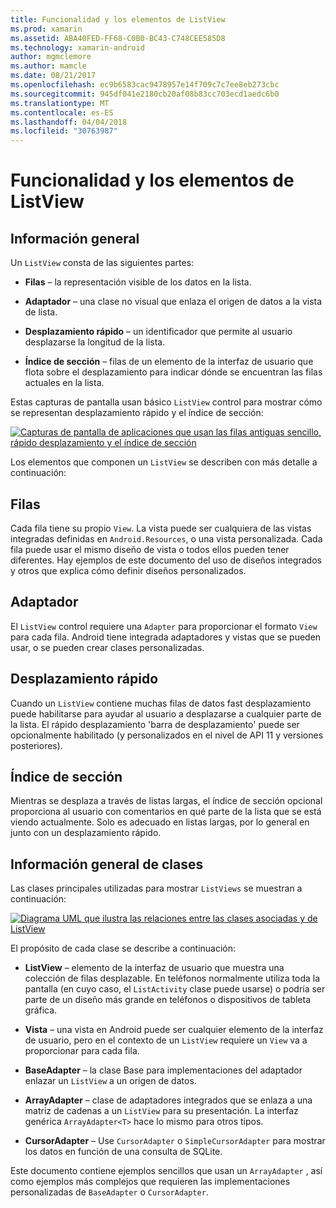 ```yaml
---
title: Funcionalidad y los elementos de ListView
ms.prod: xamarin
ms.assetid: ABA40FED-FF68-C0B0-BC43-C748CEE585D8
ms.technology: xamarin-android
author: mgmclemore
ms.author: mamcle
ms.date: 08/21/2017
ms.openlocfilehash: ec9b6583cac9478957e14f709c7c7ee8eb273cbc
ms.sourcegitcommit: 945df041e2180cb20af08b83cc703ecd1aedc6b0
ms.translationtype: MT
ms.contentlocale: es-ES
ms.lasthandoff: 04/04/2018
ms.locfileid: "30763987"
---
```

# <a name="listview-parts-and-functionality"></a>Funcionalidad y los elementos de ListView


## <a name="overview"></a>Información general

Un `ListView` consta de las siguientes partes:

- **Filas** &ndash; la representación visible de los datos en la lista.

- **Adaptador** &ndash; una clase no visual que enlaza el origen de datos a la vista de lista.

- **Desplazamiento rápido** &ndash; un identificador que permite al usuario desplazarse la longitud de la lista.

- **Índice de sección** &ndash; filas de un elemento de la interfaz de usuario que flota sobre el desplazamiento para indicar dónde se encuentran las filas actuales en la lista.

Estas capturas de pantalla usan básico `ListView` control para mostrar cómo se representan desplazamiento rápido y el índice de sección:

[![Capturas de pantalla de aplicaciones que usan las filas antiguas sencillo, rápido desplazamiento y el índice de sección](parts-and-functionality-images/listviewparts.png)](parts-and-functionality-images/listviewparts.png#lightbox)

Los elementos que componen un `ListView` se describen con más detalle a continuación:


## <a name="rows"></a>Filas

Cada fila tiene su propio `View`. La vista puede ser cualquiera de las vistas integradas definidas en `Android.Resources`, o una vista personalizada. Cada fila puede usar el mismo diseño de vista o todos ellos pueden tener diferentes. Hay ejemplos de este documento del uso de diseños integrados y otros que explica cómo definir diseños personalizados.


## <a name="adapter"></a>Adaptador

El `ListView` control requiere una `Adapter` para proporcionar el formato `View` para cada fila. Android tiene integrada adaptadores y vistas que se pueden usar, o se pueden crear clases personalizadas.


## <a name="fast-scrolling"></a>Desplazamiento rápido

Cuando un `ListView` contiene muchas filas de datos fast desplazamiento puede habilitarse para ayudar al usuario a desplazarse a cualquier parte de la lista. El rápido desplazamiento 'barra de desplazamiento' puede ser opcionalmente habilitado (y personalizados en el nivel de API 11 y versiones posteriores).


## <a name="section-index"></a>Índice de sección

Mientras se desplaza a través de listas largas, el índice de sección opcional proporciona al usuario con comentarios en qué parte de la lista que se está viendo actualmente. Solo es adecuado en listas largas, por lo general en junto con un desplazamiento rápido.


## <a name="classes-overview"></a>Información general de clases

Las clases principales utilizadas para mostrar `ListViews` se muestran a continuación:

[![Diagrama UML que ilustra las relaciones entre las clases asociadas y de ListView](parts-and-functionality-images/image2.png)](parts-and-functionality-images/image2.png#lightbox)

El propósito de cada clase se describe a continuación:

- **ListView** &ndash; elemento de la interfaz de usuario que muestra una colección de filas desplazable. En teléfonos normalmente utiliza toda la pantalla (en cuyo caso, el `ListActivity` clase puede usarse) o podría ser parte de un diseño más grande en teléfonos o dispositivos de tableta gráfica.

- **Vista** &ndash; una vista en Android puede ser cualquier elemento de la interfaz de usuario, pero en el contexto de un `ListView` requiere un `View` va a proporcionar para cada fila.

- **BaseAdapter** &ndash; la clase Base para implementaciones del adaptador enlazar un `ListView` a un origen de datos.

- **ArrayAdapter** &ndash; clase de adaptadores integrados que se enlaza a una matriz de cadenas a un `ListView` para su presentación. La interfaz genérica `ArrayAdapter<T>` hace lo mismo para otros tipos.

- **CursorAdapter** &ndash; Use `CursorAdapter` o `SimpleCursorAdapter` para mostrar los datos en función de una consulta de SQLite.

Este documento contiene ejemplos sencillos que usan un `ArrayAdapter` , así como ejemplos más complejos que requieren las implementaciones personalizadas de `BaseAdapter` o `CursorAdapter`.


